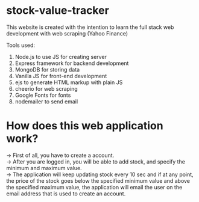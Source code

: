 # stock-value-tracker

This website is created with the intention to learn the full stack web development with web scraping (Yahoo Finance)

Tools used:
1. Node.js to use JS for creating server
2. Express framework for backend development
3. MongoDB for storing data
4. Vanilla JS for front-end development
5. ejs to generate HTML markup with plain JS
6. cheerio for web scraping
7. Google Fonts for fonts 
8. nodemailer to send email

# How does this web application work?
-> First of all, you have to create a account. <br />
-> After you are logged in, you will be able to add stock, and specify the minimum and maximum value. <br />
-> The application will keep updating stock every 10 sec and if at any point, the price of the stock goes below the specified minimum value and above the specified maximum value, the application will email the user on the email address that is used to create an account. <br />
